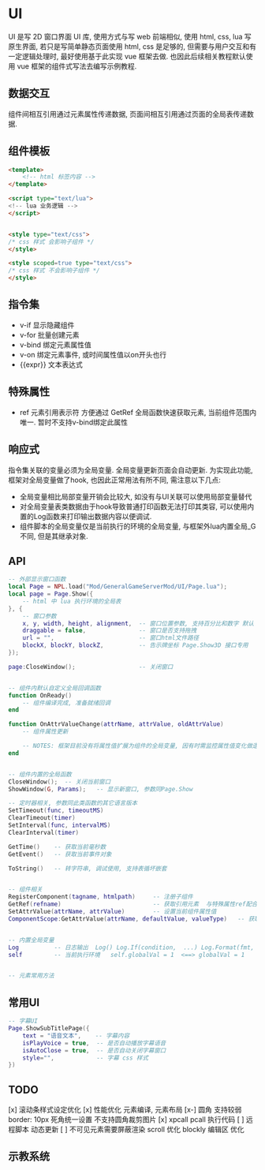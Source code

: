 
# UI

UI 是写 2D 窗口界面 UI 库, 使用方式与写 web 前端相似, 使用 html, css, lua 写原生界面, 若只是写简单静态页面使用 html, css 是足够的,
但需要与用户交互和有一定逻辑处理时, 最好使用基于此实现 vue 框架去做. 也因此后续相关教程默认使用 vue 框架的组件式写法去编写示例教程.

## 数据交互

组件间相互引用通过元素属性传递数据, 页面间相互引用通过页面的全局表传递数据.

## 组件模板

```html
<template>
    <!-- html 标签内容 -->
</template>

<script type="text/lua">
<!-- lua 业务逻辑 -->
</script>


<style type="text/css"> 
/* css 样式 会影响子组件 */
</style>

<style scoped=true type="text/css"> 
/* css 样式 不会影响子组件 */
</style>
```

## 指令集

- v-if    显示隐藏组件
- v-for   批量创建元素
- v-bind  绑定元素属性值
- v-on    绑定元素事件, 或时间属性值以on开头也行
- {{expr}} 文本表达式  

## 特殊属性

- ref 元素引用表示符 方便通过 GetRef 全局函数快速获取元素, 当前组件范围内唯一. 暂时不支持v-bind绑定此属性

## 响应式

指令集关联的变量必须为全局变量. 全局变量更新页面会自动更新. 为实现此功能, 框架对全局变量做了hook, 也因此正常用法有所不同, 需注意以下几点:

- 全局变量相比局部变量开销会比较大, 如没有与UI关联可以使用局部变量替代
- 对全局变量表类数据由于hook导致普通打印函数无法打印其类容, 可以使用内置的Log函数来打印输出数据内容以便调试.
- 组件脚本的全局变量仅是当前执行的环境的全局变量, 与框架外lua内置全局_G不同, 但是其继承对象.

## API

```lua
-- 外部显示窗口函数
local Page = NPL.load("Mod/GeneralGameServerMod/UI/Page.lua");
local page = Page.Show({
    -- html 中 lua 执行环境的全局表
}, {
    -- 窗口参数
    x, y, width, height, alignment,  -- 窗口位置参数, 支持百分比和数字 默认 x = 0, y = 0, widht = 600, height = 500
    draggable = false,               -- 窗口是否支持拖拽
    url = "",                        -- 窗口html文件路径
    blockX, blockY, blockZ,          -- 告示牌坐标 Page.Show3D 接口专用
});

page:CloseWindow();                  -- 关闭窗口


-- 组件内默认自定义全局回调函数
function OnReady()
    -- 组件编译完成, 准备就绪回调
end

function OnAttrValueChange(attrName, attrValue, oldAttrValue)
    -- 组件属性更新

    -- NOTES: 框架目前没有将属性值扩展为组件的全局变量, 因有时需监控属性值变化做逻辑处理而不是单纯绑定UI, 开发者可在此自行转化成组件全局变量做UI联动.
end


-- 组件内置的全局函数
CloseWindow();  -- 关闭当前窗口
ShowWindow(G, Params);   -- 显示新窗口, 参数同Page.Show

-- 定时器相关, 参数同此类函数的其它语言版本
SetTimeout(func, timeoutMS)
ClearTimeout(timer)
SetInterval(func, intervalMS)
ClearInterval(timer)

GetTime()    -- 获取当前毫秒数
GetEvent()   -- 获取当前事件对象

ToString()   -- 转字符串, 调试使用, 支持表循坏嵌套


-- 组件相关
RegisterComponent(tagname, htmlpath)     -- 注册子组件
GetRef(refname)                          -- 获取引用元素  与特殊属性ref配合使用
SetAttrValue(attrName, attrValue)        -- 设置当前组件属性值
ComponentScope:GetAttrValue(attrName, defaultValue, valueType)   -- 获取当前组件属性值  valueType 默认为nil, 可以指定类型验证 string number function boolean 或使用简化函数 例: GetAttrStringValue(attrName, defaultValue)


-- 内置全局变量
Log          -- 日志输出  Log() Log.If(condition,  ...) Log.Format(fmt, ...) Log.FormatIf(condition, fmt, ...)
self         -- 当前执行环境   self.globalVal = 1  <==> globalVal = 1    定义局部变量 local localVal = 1


-- 元素常用方法
```

## 常用UI

```lua
-- 字幕UI
Page.ShowSubTitlePage({
    text = "语音文本",    -- 字幕内容 
    isPlayVoice = true,  -- 是否自动播放字幕语音
    isAutoClose = true,  -- 是否自动关闭字幕窗口
    style="",            -- 字幕 css 样式
})
```

## TODO

[x] 滚动条样式设定优化
[x] 性能优化 元素编译, 元素布局
[x-] 圆角 支持较弱 border: 10px  死角统一设置  不支持圆角裁剪图片
[x] xpcall pcall 执行代码
[ ] 远程脚本 动态更新
[ ] 不可见元素需要屏蔽渲染 scroll 优化 blockly 编辑区 优化

## 示教系统
